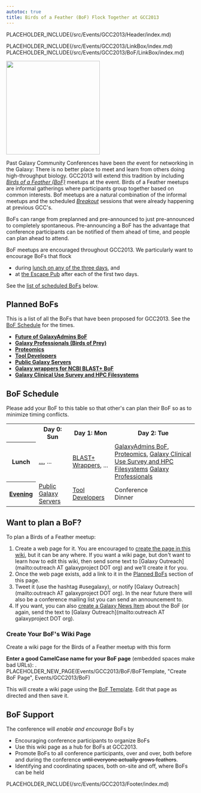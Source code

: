 ```yaml
---
autotoc: true
title: Birds of a Feather (BoF) Flock Together at GCC2013
---
```

PLACEHOLDER_INCLUDE(/src/Events/GCC2013/Header/index.md)



PLACEHOLDER_INCLUDE(/src/Events/GCC2013/LinkBox/index.md)
PLACEHOLDER_INCLUDE(/src/Events/GCC2013/BoF/LinkBox/index.md)

<div class='left'><img src="/src/Images/Logos/GCC2013BoFLogo.png" alt="" width="250" /></div>

Past Galaxy Community Conferences have been *the* event for networking in the Galaxy: There is no better place to meet and learn from others doing high-throughput biology.  GCC2013 will extend this tradition by including *[Birds of a Feather (BoF)](http://en.wikipedia.org/wiki/Birds_of_a_feather_(computing))* meetups at the event.  Birds of a Feather meetups are informal gatherings where participants group together based on common interests.  Bof meetups are a natural combination of the informal meetups and the scheduled *[Breakout](/src/Events/GCC2012/Program/Breakouts/index.md)* sessions that were already happening at previous GCC's.

BoFs can range from preplanned and pre-announced to just pre-announced to completely spontaneous.  Pre-announcing a BoF has the advantage that conference participants can be notified of them ahead of time, and people can plan ahead to attend.

BoF meetups are encouraged throughout GCC2013.  We particularly want to encourage BoFs that flock 
* during [lunch on any of the three days](/src/Events/GCC2013/Program/index.md), and
* at [the Escape Pub](/src/Events/GCC2013/Program/index.md#escape-to-the-pub) after each of the first two days.

See the [list of scheduled BoFs](/src/Events/GCC2013/BoF/index.md#bof-schedule) below.



## Planned BoFs

This is a list of all the BoFs that have been proposed for GCC2013.  See the [BoF Schedule](/src/Events/GCC2013/BoF/index.md#bof-schedule) for the times.

* **[Future of GalaxyAdmins BoF](/src/Events/GCC2013/BoF/GalaxyAdmins/index.md)**
* **[Galaxy Professionals (Birds of Prey)](/src/Events/GCC2013/BoF/GalaxyProfessionals/index.md)**
* **[Proteomics](/src/Events/GCC2013/BoF/Proteomics/index.md)**
* **[Tool Developers](/src/Events/GCC2013/BoF/ToolDevelopers/index.md)**
* **[Public Galaxy Servers](/src/Events/GCC2013/BoF/PublicGalaxyServers/index.md)**
* **[Galaxy wrappers for NCBI BLAST+ BoF](/src/Events/GCC2013/BoF/GalaxyBlast/index.md)**
* **[Galaxy Clinical Use Survey and HPC Filesystems](/src/Events/GCC2013/BoF/ClinicalUseHPCFileSystems/index.md)**

## BoF Schedule

Please add your BoF to this table so that other's can plan their BoF so as to minimize timing conflicts.

<table>
  <tr class="th" >
    <th> </th>
    <th> Day 0: Sun </th>
    <th> Day 1: Mon </th>
    <th> Day 2: Tue </th>
  </tr>
  <tr>
    <th> Lunch </th>
    <td> <a href='/src/Events/GCC2013/BoF/BoFName/index.md'>...</a>, ... </td>
    <td> <a href='/src/Events/GCC2013/BoF/GalaxyBlast/index.md'>BLAST+ Wrappers</a>, ... </td>
    <td> <a href='/src/Events/GCC2013/BoF/GalaxyAdmins/index.md'>GalaxyAdmins BoF</a>, <a href='/src/Events/GCC2013/BoF/Proteomics/index.md'>Proteomics</a>, <a href='/src/Events/GCC2013/BoF/ClinicalUseHPCFileSystems/index.md'>Galaxy Clinical Use Survey and HPC Filesystems</a> <a href='/src/Events/GCC2013/BoF/GalaxyProfessionals/index.md'>Galaxy Professionals</a></td>
  </tr>
  <tr>
    <th> <a href='/src/Events/GCC2013/Program/index.md#escape-to-the-pub'>Evening</a> </th>
    <td> <a href='/src/Events/GCC2013/BoF/PublicGalaxyServers/index.md'>Public Galaxy Servers</a>  </td>
    <td> <a href='/src/Events/GCC2013/BoF/ToolDevelopers/index.md'>Tool Developers</a> </td>
    <td> Conference<br />Dinner </td>
  </tr>
</table>


## Want to plan a BoF?

To plan a Birds of a Feather meetup:

1. Create a web page for it.  You are encouraged to [create the page in this wiki](/src/Events/GCC2013/BoF/index.md#create-your-bofs-wiki-page), but it can be any where.  If you want a wiki page, but don't want to learn how to edit this wiki, then send some text to [Galaxy Outreach](mailto:outreach AT galaxyproject DOT org) and we'll create it for you.
1. Once the web page exists, add a link to it in the [Planned BoFs](/src/Events/GCC2013/BoF/index.md#planned-bofs) section of this page.
1. Tweet it (use the hashtag #usegalaxy), or notify [Galaxy Outreach](mailto:outreach AT galaxyproject DOT org).  In the near future there will also be a conference mailing list you can send an announcement to.
1. If you want, you can also [create a Galaxy News Item](/src/News/index.md#add-a-news-item) about the BoF (or again, send the text to [Galaxy Outreach](mailto:outreach AT galaxyproject DOT org).

### Create Your BoF's Wiki Page

Create a wiki page for the Birds of a Feather meetup with this form

**Enter a good CamelCase name for your BoF page** (embedded spaces make bad URLs):
. PLACEHOLDER_NEW_PAGE(Events/GCC2013/BoF/BoFTemplate, "Create BoF Page", Events/GCC2013/BoF)

This will create a wiki page using the [BoF Template](/src/Events/GCC2013/BoF/BoFTemplate/index.md).  Edit that page as directed and then save it.

## BoF Support

The conference will *enable and encourage* BoFs by

* Encouraging conference participants to organize BoFs
* Use this wiki page as a hub for BoFs at GCC2013.
* Promote BoFs to all conference participants, over and over, both before and during the conference ~~until everyone actually grows feathers~~.
* Identifying and coordinating spaces, both on-site and off, where BoFs can be held

PLACEHOLDER_INCLUDE(/src/Events/GCC2013/Footer/index.md)
